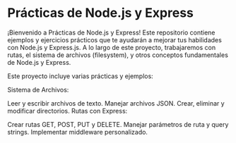 # Prácticas de Node.js y Express
¡Bienvenido a Prácticas de Node.js y Express! Este repositorio contiene ejemplos y ejercicios prácticos que te ayudarán a mejorar tus habilidades con Node.js y Express.js. A lo largo de este proyecto, trabajaremos con rutas, el sistema de archivos (filesystem), y otros conceptos fundamentales de Node.js y Express.

Este proyecto incluye varias prácticas y ejemplos:

Sistema de Archivos:

Leer y escribir archivos de texto.
Manejar archivos JSON.
Crear, eliminar y modificar directorios.
Rutas con Express:

Crear rutas GET, POST, PUT y DELETE.
Manejar parámetros de ruta y query strings.
Implementar middleware personalizado.
